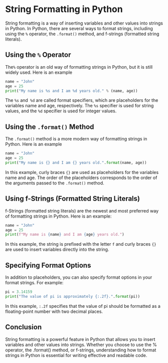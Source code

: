 # String Formatting in Python

String formatting is a way of inserting variables and other values into strings in Python. In Python, there are several ways to format strings, including using the `%` operator, the `.format()` method, and f-strings (formatted string literals).

## Using the `%` Operator
The`%` operator is an old way of formatting strings in Python, but it is still widely used. Here is an example

```python
name = "John"
age = 25
print("My name is %s and I am %d years old." % (name, age))
```
The `%s` and` %d` are called format specifiers, which are placeholders for the variables name and age, respectively. The `%s` specifier is used for string values, and the `%d` specifier is used for integer values.

## Using the `.format()` Method
The `.format()` method is a more modern way of formatting strings in Python. Here is an example

```python
name = "John"
age = 25
print("My name is {} and I am {} years old.".format(name, age))
```

In this example, curly braces `{}` are used as placeholders for the variables name and age. The order of the placeholders corresponds to the order of the arguments passed to the `.format()` method.

## Using f-Strings (Formatted String Literals)

f-Strings (formatted string literals) are the newest and most preferred way of formatting strings in Python. Here is an example:

```python
name = "John"
age = 25
print(f"My name is {name} and I am {age} years old.")
```

In this example, the string is prefixed with the letter `f` and curly braces `{}` are used to insert variables directly into the string.

## Specifying Format Options

In addition to placeholders, you can also specify format options in your format strings. For example:

```python
pi = 3.14159
print("The value of pi is approximately {:.2f}.".format(pi))
```

In this example, `:.2f` specifies that the value of pi should be formatted as a floating-point number with two decimal places.

## Conclusion

String formatting is a powerful feature in Python that allows you to insert variables and other values into strings. Whether you choose to use the % operator, the .format() method, or f-strings, understanding how to format strings in Python is essential for writing effective and readable code.